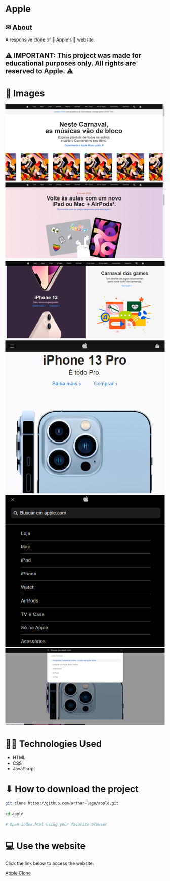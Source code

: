 # Apple

## ✉ About

A responsive clone of 🍎 Apple's 🍎 website.

## ⚠ IMPORTANT: This project was made for educational purposes only. All rights are reserved to Apple. ⚠

# 🌆 Images

<img src="./assets/screenshot-1.png" />
<img src="./assets/screenshot-2.png" />
<img src="./assets/screenshot-3.png" />
<img src="./assets/screenshot-4.png" />
<img src="./assets/screenshot-5.png" />
<img src="./assets/screenshot-6.png" />

# 👩‍💻 Technologies Used

- HTML
- CSS
- JavaScript

# ⬇ How to download the project

```bash
git clone https://github.com/arthur-lage/apple.git

cd apple

# Open index.html using your favorite browser
```

# 💻 Use the website

Click the link below to access the website:

[Apple Clone](https://apple-al.vercel.app)
